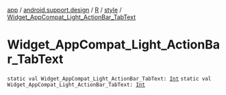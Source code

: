 [app](../../../index.md) / [android.support.design](../../index.md) / [R](../index.md) / [style](index.md) / [Widget_AppCompat_Light_ActionBar_TabText](.)

# Widget_AppCompat_Light_ActionBar_TabText

`static val Widget_AppCompat_Light_ActionBar_TabText: `[`Int`](https://kotlinlang.org/api/latest/jvm/stdlib/kotlin/-int/index.html)
`static val Widget_AppCompat_Light_ActionBar_TabText: `[`Int`](https://kotlinlang.org/api/latest/jvm/stdlib/kotlin/-int/index.html)
